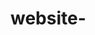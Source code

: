 # website-
<!DOCTYPE html>
<html lang="en">
<head>
    <meta charset="UTF-8">
    <meta http-equiv="X-UA-Compatible" content="IE=edge">
    <meta name="viewport" content="width=device-width, initial-scale=1.0">
    <title>Gohil web store</title>
</head>
<body>
<style>
    body{
        background-image: url(photo/contect\ bkg.jpg);
        background-size: cover;
    }
    form{
        text-align: center;
        margin: 208px;
    }
    button{
        color: black;
        background-color: aqua;
    }
    button:hover
        

       </style>
<form action="nobackend.php">
<input type="name" placeholder="ENTER YOUR NAME"><br>
<input type="number" placeholder="ENTER YOUR NUMBER">
<br>
<input type="email" placeholder="ENTER YOUR EAMIL">
<br>
<input type="number" placeholder="ENTER YOUR PERSONAL CONTECT NUMBER ">
<br>
select your Qurry
<br>
<input type="radio" name="Qurry">Food is low bed<br>
<input type="radio" name="Qurry">Food is low tranfertion for this not at time<br>
<input type="radio" name="Qurry">Food is cheep<br>

<p>
    ENTER YOUR QURRY  <br>
    <textarea name="" id="05" cols="30" rows="5"></textarea>
</p>
<button>SUBMIT</button>
</body>
</html>
